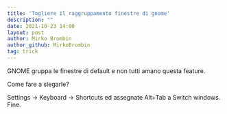 ```yaml
---
title: 'Togliere il raggruppamento finestre di gnome'
description: ""
date: 2021-10-23 14:00
layout: post
author: Mirko Brombin
author_github: MirkoBrombin
tag: trick
---
```


GNOME gruppa le finestre di default e non tutti amano questa feature.

Come fare a slegarle?

Settings -> Keyboard -> Shortcuts ed assegnate Alt+Tab a Switch windows. Fine.


